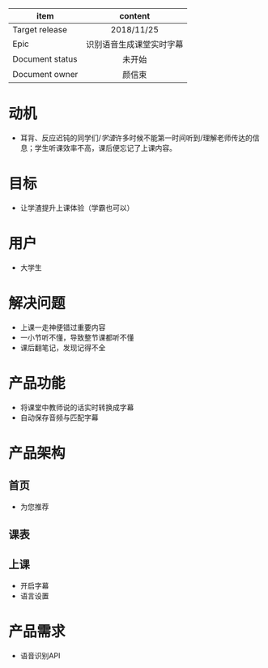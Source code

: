 item|content
--|:--:
Target release|2018/11/25
Epic| 识别语音生成课堂实时字幕
Document status|未开始
Document owner|颜信束


# 动机
* 耳背、反应迟钝的同学们/*学渣*许多时候不能第一时间听到/理解老师传达的信息；学生听课效率不高，课后便忘记了上课内容。

# 目标
* 让学渣提升上课体验（学霸也可以）

# 用户
* 大学生

# 解决问题
* 上课一走神便错过重要内容
* 一小节听不懂，导致整节课都听不懂
* 课后翻笔记，发现记得不全

# 产品功能
* 将课堂中教师说的话实时转换成字幕
* 自动保存音频与匹配字幕

# 产品架构
## 首页
* 为您推荐
## 课表
## 上课
* 开启字幕
* 语言设置

# 产品需求
* 语音识别API
